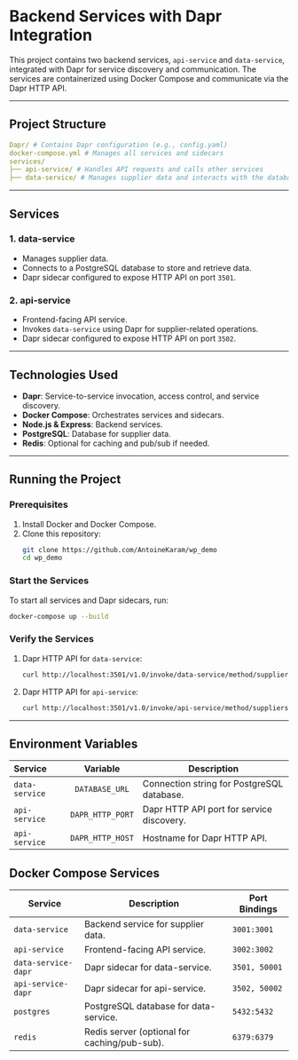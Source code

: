 # Backend Services with Dapr Integration

This project contains two backend services, `api-service` and `data-service`, integrated with Dapr for service discovery and communication. The services are containerized using Docker Compose and communicate via the Dapr HTTP API.

---

## Project Structure
```yml
Dapr/ # Contains Dapr configuration (e.g., config.yaml) 
docker-compose.yml # Manages all services and sidecars
services/ 
├── api-service/ # Handles API requests and calls other services  
├── data-service/ # Manages supplier data and interacts with the database 
```
---
## Services
### 1. data-service
- Manages supplier data.
- Connects to a PostgreSQL database to store and retrieve data.
- Dapr sidecar configured to expose HTTP API on port `3501`.

### 2. api-service
- Frontend-facing API service.
- Invokes `data-service` using Dapr for supplier-related operations.
- Dapr sidecar configured to expose HTTP API on port `3502`.

---

## Technologies Used
- **Dapr**: Service-to-service invocation, access control, and service discovery.
- **Docker Compose**: Orchestrates services and sidecars.
- **Node.js & Express**: Backend services.
- **PostgreSQL**: Database for supplier data.
- **Redis**: Optional for caching and pub/sub if needed.

---

## Running the Project

### Prerequisites
1. Install Docker and Docker Compose.
2. Clone this repository:
   ```bash
   git clone https://github.com/AntoineKaram/wp_demo
   cd wp_demo
   ```
### Start the Services
To start all services and Dapr sidecars, run:
```bash
docker-compose up --build
```

### Verify the Services
1. Dapr HTTP API for `data-service`:
    ```bash
    curl http://localhost:3501/v1.0/invoke/data-service/method/suppliers
    ```
2. Dapr HTTP API for `api-service`:
    ```bash
    curl http://localhost:3501/v1.0/invoke/api-service/method/suppliers
    ```
---

## Environment Variables

| Service       | Variable        | Description                               |
|:--------------|:---------------:|-------------------------------------------|
| `data-service`|`DATABASE_URL`   |	Connection string for PostgreSQL database.|
| `api-service` |`DAPR_HTTP_PORT` |	Dapr HTTP API port for service discovery. |
| `api-service` |`DAPR_HTTP_HOST` |	Hostname for Dapr HTTP API.               |


## Docker Compose Services
| Service             | Description                                    | Port Bindings       |
|---------------------|------------------------------------------------|---------------------|
| `data-service`      | Backend service for supplier data.             | `3001:3001`         |
| `api-service`       | Frontend-facing API service.                   | `3002:3002`         |
| `data-service-dapr` | Dapr sidecar for data-service.                 | `3501, 50001`       |
| `api-service-dapr`  | Dapr sidecar for api-service.                  | `3502, 50002`       |
| `postgres`          | PostgreSQL database for data-service.          | `5432:5432`         |
| `redis`             | Redis server (optional for caching/pub-sub).   | `6379:6379`         |

